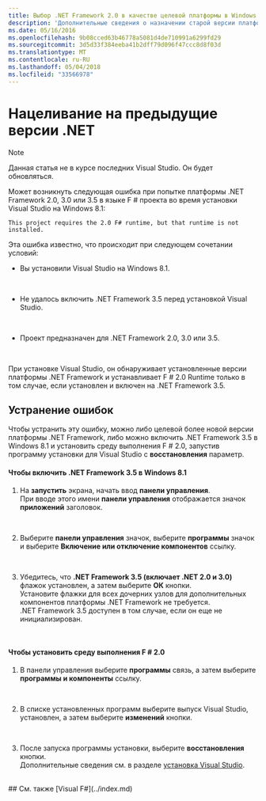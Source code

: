 ```yaml
---
title: Выбор .NET Framework 2.0 в качестве целевой платформы в Windows 8
description: 'Дополнительные сведения о назначении старой версии платформы .NET, при использовании F #.'
ms.date: 05/16/2016
ms.openlocfilehash: 9b08cced63b46778a5081d4de710991a6299fd29
ms.sourcegitcommit: 3d5d33f384eeba41b2dff79d096f47ccc8d8f03d
ms.translationtype: MT
ms.contentlocale: ru-RU
ms.lasthandoff: 05/04/2018
ms.locfileid: "33566978"
---
```

# <a name="targeting-older-versions-of-net"></a>Нацеливание на предыдущие версии .NET

> [!NOTE]
Данная статья не в курсе последних Visual Studio.  Он будет обновляться.

Может возникнуть следующая ошибка при попытке платформы .NET Framework 2.0, 3.0 или 3.5 в языке F # проекта во время установки Visual Studio на Windows 8.1: 

```
This project requires the 2.0 F# runtime, but that runtime is not installed.
```

Эта ошибка известно, что происходит при следующем сочетании условий:


- Вы установили Visual Studio на Windows 8.1.
<br />

- Не удалось включить .NET Framework 3.5 перед установкой Visual Studio.
<br />

- Проект предназначен для .NET Framework 2.0, 3.0 или 3.5.
<br />

При установке Visual Studio, он обнаруживает установленные версии платформы .NET Framework и устанавливает F # 2.0 Runtime только в том случае, если установлен и включен на .NET Framework 3.5.


## <a name="resolving-the-error"></a>Устранение ошибок
Чтобы устранить эту ошибку, можно либо целевой более новой версии платформы .NET Framework, либо можно включить .NET Framework 3.5 в Windows 8.1 и установить среду выполнения F # 2.0, запустив программу установки для Visual Studio с **восстановления** параметр.


#### <a name="to-enable-the-net-framework-35-on-windows-81"></a>Чтобы включить .NET Framework 3.5 в Windows 8.1

1. На **запустить** экрана, начать ввод **панели управления**.
<br />  При вводе этого имени **панели управления** отображается значок **приложений** заголовок.
<br />

2. Выберите **панели управления** значок, выберите **программы** значок и выберите **Включение или отключение компонентов** ссылку.
<br />

3. Убедитесь, что **.NET Framework 3.5 (включает .NET 2.0 и 3.0)** флажок установлен, а затем выберите **ОК** кнопки.
<br />  Установите флажки для всех дочерних узлов для дополнительных компонентов платформы .NET Framework не требуется.
<br />  .NET Framework 3.5 доступен в том случае, если он еще не инициализирован.
<br />


#### <a name="to-install-the-f-20-runtime"></a>Чтобы установить среду выполнения F # 2.0

1. В панели управления выберите **программы** связь, а затем выберите **программы и компоненты** ссылку.
<br />

2. В списке установленных программ выберите выпуск Visual Studio, установлен, а затем выберите **изменений** кнопки.
<br />

3. После запуска программы установки, выберите **восстановления** кнопки.
<br />  Дополнительные сведения см. в разделе [установка Visual Studio](https://msdn.microsoft.com/library/e2h7fzkw.aspx).
<br />
## <a name="see-also"></a>См. также
[Visual F#](../index.md)

